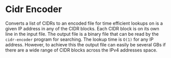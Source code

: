 # Cidr Encoder

Converts a list of CIDRs to an encoded file for time efficient lookups on is a given IP address in any of the CIDR blocks.  Each CIDR block is on its own line in the input file.  The output file is a binary file that can be read by the `cidr-encoder` program for searching.  The lookup time is `O(1)` for any IP address.  However, to achieve this the output file can easily be several GBs if there are a wide range of CIDR blocks across the IPv4 addresses space.
